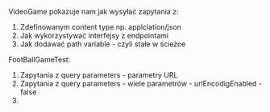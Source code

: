 VideoGame pokazuje nam jak wysyłać zapytania z:
1. Zdefinowanym content type np. applciation/json
2. Jak wykorzystywać interfejsy z endpointami 
3. Jak dodawać path variable - czyli stałe w ścieżce  

FootBallGameTest:
1. Zapytania z query parameters - parametry URL 
2. Zapytania z query parameters - wiele parametrów - urlEncodigEnabled - false 
3. 